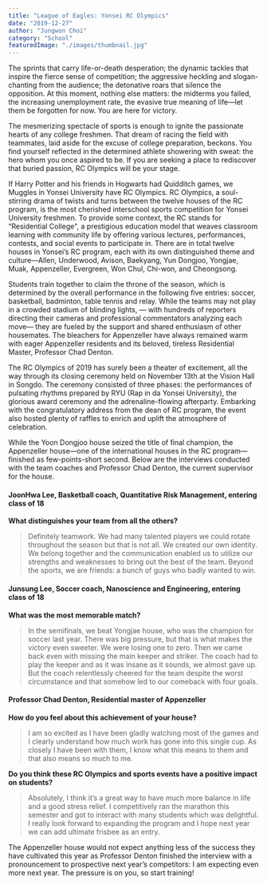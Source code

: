 ```yaml
---
title: "League of Eagles: Yonsei RC Olympics"
date: "2019-12-27"
author: "Jungwon Choi"
category: "School"
featuredImage: "./images/thumbnail.jpg"
---
```


The sprints that carry life-or-death desperation; the dynamic tackles that inspire the fierce sense of competition; the aggressive heckling and slogan-chanting from the audience; the detonative roars that silence the opposition. At this moment, nothing else matters: the midterms you failed, the increasing unemployment rate, the evasive true meaning of life—let them be forgotten for now. You are here for victory. 

The mesmerizing spectacle of sports is enough to ignite the passionate hearts of any college freshmen. That dream of racing the field with teammates, laid aside for the excuse of college preparation, beckons. You find yourself reflected in the determined athlete showering with sweat: the hero whom you once aspired to be. If you are seeking a place to rediscover that buried passion, RC Olympics will be your stage.

If Harry Potter and his friends in Hogwarts had Quidditch games, we Muggles in Yonsei University have RC Olympics. RC Olympics, a soul-stirring drama of twists and turns between the twelve houses of the RC program, is the most cherished interschool sports competition for Yonsei University freshmen. To provide some context, the RC stands for “Residential College", a prestigious education model that weaves classroom learning with community life by offering various lectures, performances, contests, and social events to participate in. There are in total twelve houses in Yonsei’s RC program, each with its own distinguished theme and culture—Allen, Underwood, Avison, Baekyang, Yun Dongjoo, Yongjae, Muak, Appenzeller, Evergreen, Won Chul, Chi-won, and Cheongsong. 

Students train together to claim the throne of the season, which is determined by the overall performance in the following five entries: soccer, basketball, badminton, table tennis and relay. While the teams may not play in a crowded stadium of blinding lights, — with hundreds of reporters directing their cameras and professional commentators analyzing each move— they are fueled by the support and shared enthusiasm of other housemates. The bleachers for Appenzeller have always remained warm with eager Appenzeller residents and its beloved, tireless Residential Master, Professor Chad Denton. 

The RC Olympics of 2019 has surely been a theater of excitement, all the way through its closing ceremony held on November 13th at the Vision Hall in Songdo. The ceremony consisted of three phases: the performances of pulsating rhythms prepared by RYU (Rap in da Yonsei University), the glorious award ceremony and the adrenaline-flowing afterparty. Embarking with the congratulatory address from the dean of RC program, the event also hosted plenty of raffles to enrich and uplift the atmosphere of celebration.

While the Yoon Dongjoo house seized the title of final champion, the Appenzeller house—one of the international houses in the RC program— finished as few-points-short second. Below are the interviews conducted with the team coaches and Professor Chad Denton, the current supervisor for the house.

#### **JoonHwa Lee, Basketball coach, Quantitative Risk Management, entering class of 18**

**What distinguishes your team from all the others?**

> Definitely teamwork. We had many talented players we could rotate throughout the season but that is not all. We created our own identity. We belong together and the communication enabled us to utilize our strengths and weaknesses to bring out the best of the team. Beyond the sports, we are friends: a bunch of guys who badly wanted to win.

#### Junsung Lee, Soccer coach, Nanoscience and Engineering, entering class of 18

**What was the most memorable match?**

> In the semifinals, we beat Yongjae house, who was the champion for soccer last year. There was big pressure, but that is what makes the victory even sweeter. We were losing one to zero. Then we came back even with missing the main keeper and striker. The coach had to play the keeper and as it was insane as it sounds, we almost gave up. But the coach relentlessly cheered for the team despite the worst circumstance and that somehow led to our comeback with four goals.

#### Professor Chad Denton, Residential master of Appenzeller

**How do you feel about this achievement of your house?**

> I am so excited as I have been gladly watching most of the games and I clearly understand how much work has gone into this single cup. As closely I have been with them, I know what this means to them and that also means so much to me.

**Do you think these RC Olympics and sports events have a positive impact on students?**

> Absolutely, I think it’s a great way to have much more balance in life and a good stress relief. I competitively ran the marathon this semester and got to interact with many students which was delightful. I really look forward to expanding the program and I hope next year we can add ultimate frisbee as an entry.

The Appenzeller house would not expect anything less of the success they have cultivated this year as Professor Denton finished the interview with a pronouncement to prospective next year’s competitors: I am expecting even more next year. The pressure is on you, so start training!
